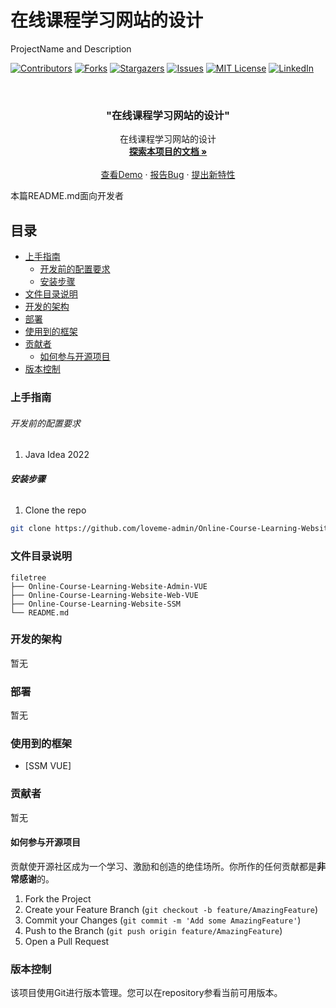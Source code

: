 # 在线课程学习网站的设计

ProjectName and Description

<!-- PROJECT SHIELDS -->

[![Contributors][contributors-shield]][contributors-url]
[![Forks][forks-shield]][forks-url]
[![Stargazers][stars-shield]][stars-url]
[![Issues][issues-shield]][issues-url]
[![MIT License][license-shield]][license-url]
[![LinkedIn][linkedin-shield]][linkedin-url]

<!-- PROJECT LOGO -->
<br />

<p align="center">
  <!--a href="https://github.com/loveme-admin/Online-Course-Learning-Website/">
    <img src="images/logo.png" alt="Logo" width="80" height="80">
  </a-->
  <h3 align="center">"在线课程学习网站的设计"</h3>
  <p align="center">
    在线课程学习网站的设计
    <br />
    <a href="https://github.com/loveme-admin/Online-Course-Learning-Website"><strong>探索本项目的文档 »</strong></a>
    <br />
    <br />
    <a href="https://github.com/loveme-admin/Online-Course-Learning-Website">查看Demo</a>
    ·
    <a href="https://github.com/loveme-admin/Online-Course-Learning-Website/issues">报告Bug</a>
    ·
    <a href="https://github.com/loveme-admin/Online-Course-Learning-Website/issues">提出新特性</a>
  </p>

</p>
 本篇README.md面向开发者
 
## 目录

- [上手指南](#上手指南)
  - [开发前的配置要求](#开发前的配置要求)
  - [安装步骤](#安装步骤)
- [文件目录说明](#文件目录说明)
- [开发的架构](#开发的架构)
- [部署](#部署)
- [使用到的框架](#使用到的框架)
- [贡献者](#贡献者)
  - [如何参与开源项目](#如何参与开源项目)
- [版本控制](#版本控制)

### 上手指南

###### 开发前的配置要求

1. Java Idea 2022

###### **安装步骤**

1. Clone the repo

```sh
git clone https://github.com/loveme-admin/Online-Course-Learning-Website.git
```

### 文件目录说明

```
filetree 
├── Online-Course-Learning-Website-Admin-VUE
├── Online-Course-Learning-Website-Web-VUE
├── Online-Course-Learning-Website-SSM
└── README.md
```

### 开发的架构 

暂无

### 部署

暂无

### 使用到的框架

- [SSM VUE]

### 贡献者

暂无

#### 如何参与开源项目

贡献使开源社区成为一个学习、激励和创造的绝佳场所。你所作的任何贡献都是**非常感谢**的。

1. Fork the Project
2. Create your Feature Branch (`git checkout -b feature/AmazingFeature`)
3. Commit your Changes (`git commit -m 'Add some AmazingFeature'`)
4. Push to the Branch (`git push origin feature/AmazingFeature`)
5. Open a Pull Request

### 版本控制

该项目使用Git进行版本管理。您可以在repository参看当前可用版本。

<!-- links -->
[your-project-path]:loveme-admin/Online-Course-Learning-Website
[contributors-shield]: https://img.shields.io/github/contributors/loveme-admin/Online-Course-Learning-Website.svg?style=flat-square
[contributors-url]: https://github.com/loveme-admin/Online-Course-Learning-Website/graphs/contributors
[forks-shield]: https://img.shields.io/github/forks/loveme-admin/Online-Course-Learning-Website.svg?style=flat-square
[forks-url]: https://github.com/loveme-admin/Online-Course-Learning-Website/network/members
[stars-shield]: https://img.shields.io/github/stars/loveme-admin/Online-Course-Learning-Website.svg?style=flat-square
[stars-url]: https://github.com/loveme-admin/Online-Course-Learning-Website/stargazers
[issues-shield]: https://img.shields.io/github/issues/loveme-admin/Online-Course-Learning-Website.svg?style=flat-square
[issues-url]: https://img.shields.io/github/issues/loveme-admin/Online-Course-Learning-Website.svg
[license-shield]: https://img.shields.io/github/license/loveme-admin/Online-Course-Learning-Website.svg?style=flat-square
[license-url]: https://github.com/loveme-admin/Online-Course-Learning-Website/blob/master/LICENSE.txt
[linkedin-shield]: https://img.shields.io/badge/-LinkedIn-black.svg?style=flat-square&logo=linkedin&colorB=555
[linkedin-url]: https://linkedin.com/in/shaojintian